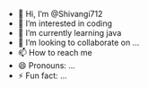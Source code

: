 - 👋 Hi, I’m @Shivangi712
- 👀 I’m interested in coding
- 🌱 I’m currently learning java
- 💞️ I’m looking to collaborate on ...
- 📫 How to reach me 
- 😄 Pronouns: ...
- ⚡ Fun fact: ...

<!---
Shivangi712/Shivangi712 is a ✨ special ✨ repository because its `README.md` (this file) appears on your GitHub profile.
You can click the Preview link to take a look at your changes.
--->
